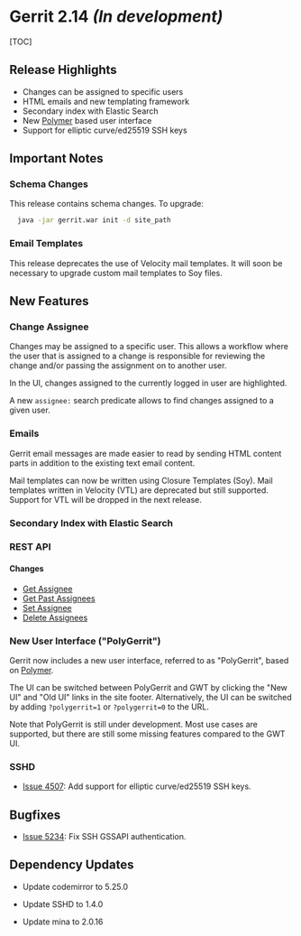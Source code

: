 # Gerrit 2.14 *(In development)*

[TOC]

## Release Highlights

* Changes can be assigned to specific users
* HTML emails and new templating framework
* Secondary index with Elastic Search
* New [Polymer](https://www.polymer-project.org/) based user interface
* Support for elliptic curve/ed25519 SSH keys

## Important Notes

### Schema Changes

This release contains schema changes. To upgrade:

``` sh
  java -jar gerrit.war init -d site_path
```

### Email Templates

This release deprecates the use of Velocity mail templates. It will soon
be necessary to upgrade custom mail templates to Soy files.

## New Features

### Change Assignee

Changes may be assigned to a specific user. This allows a workflow where the
user that is assigned to a change is responsible for reviewing the change and/or
passing the assignment on to another user.

In the UI, changes assigned to the currently logged in user are highlighted.

A new `assignee:` search predicate allows to find changes assigned to a given
user.

### Emails

Gerrit email messages are made easier to read by sending HTML content parts in
addition to the existing text email content.

Mail templates can now be written using Closure Templates (Soy). Mail templates
written in Velocity (VTL) are deprecated but still supported. Support for VTL
will be dropped in the next release.

### Secondary Index with Elastic Search

### REST API

#### Changes

* [Get Assignee](https://gerrit-documentation.storage.googleapis.com/Documentation/2.14/rest-api-changes.html#get-assignee)
* [Get Past Assignees](https://gerrit-documentation.storage.googleapis.com/Documentation/2.14/rest-api-changes.html#get-past-assignees)
* [Set Assignee](https://gerrit-documentation.storage.googleapis.com/Documentation/2.14/rest-api-changes.html#set-assignee)
* [Delete Assignees](https://gerrit-documentation.storage.googleapis.com/Documentation/2.14/rest-api-changes.html#delete-assignee)

### New User Interface ("PolyGerrit")

Gerrit now includes a new user interface, referred to as "PolyGerrit", based on
[Polymer](https://www.polymer-project.org/).

The UI can be switched between PolyGerrit and GWT by clicking the "New UI" and
"Old UI" links in the site footer. Alternatively, the UI can be switched by
adding `?polygerrit=1` or `?polygerrit=0` to the URL.

Note that PolyGerrit is still under development. Most use cases are supported,
but there are still some missing features compared to the GWT UI.

### SSHD

* [Issue 4507](https://bugs.chromium.org/p/gerrit/issues/detail?id=4507):
Add support for elliptic curve/ed25519 SSH keys.

## Bugfixes

* [Issue 5234](https://bugs.chromium.org/p/gerrit/issues/detail?id=5234):
Fix SSH GSSAPI authentication.

## Dependency Updates

* Update codemirror to 5.25.0

* Update SSHD to 1.4.0

* Update mina to 2.0.16
